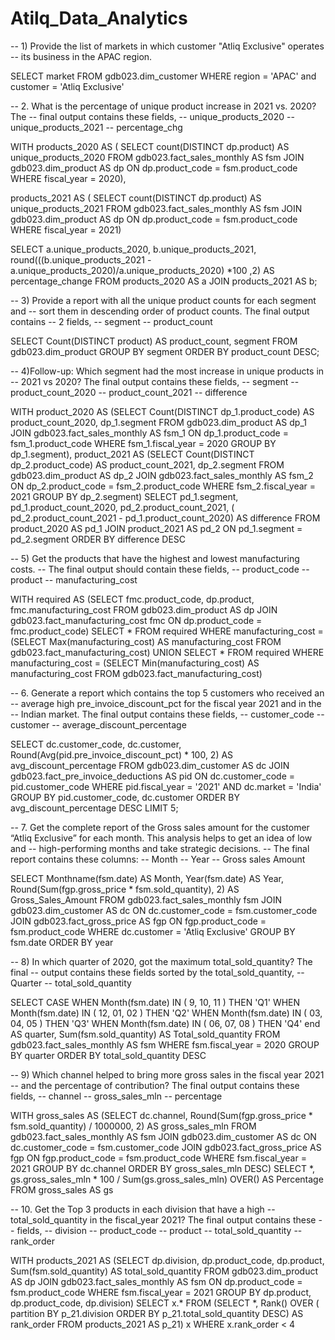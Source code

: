 # Atilq_Data_Analytics


-- 1) Provide the list of markets in which customer "Atliq Exclusive" operates 
-- its business in the APAC region.

SELECT market
FROM gdb023.dim_customer
WHERE region = 'APAC' and customer = 'Atliq Exclusive'

-- 2. What is the percentage of unique product increase in 2021 vs. 2020? The
-- final output contains these fields,
-- unique_products_2020
-- unique_products_2021
-- percentage_chg

 WITH products_2020
AS
  (
	SELECT count(DISTINCT dp.product) AS unique_products_2020
	FROM   gdb023.fact_sales_monthly AS fsm
    JOIN gdb023.dim_product AS dp
    ON dp.product_code = fsm.product_code
	WHERE  fiscal_year = 2020),
    
  products_2021
AS
  (
	SELECT count(DISTINCT dp.product) AS unique_products_2021
	FROM   gdb023.fact_sales_monthly AS fsm
    JOIN gdb023.dim_product AS dp
    ON dp.product_code = fsm.product_code
	WHERE  fiscal_year = 2021)
    
  SELECT a.unique_products_2020,
         b.unique_products_2021,
         round(((b.unique_products_2021 - a.unique_products_2020)/a.unique_products_2020) *100 ,2) AS percentage_change
  FROM   products_2020  AS a
  JOIN   products_2021  AS b; 

-- 3) Provide a report with all the unique product counts for each segment and
-- sort them in descending order of product counts. The final output contains
-- 2 fields,
-- segment
-- product_count

SELECT Count(DISTINCT product) AS product_count, segment
FROM   gdb023.dim_product
GROUP  BY segment
ORDER  BY product_count DESC;  

-- 4)Follow-up: Which segment had the most increase in unique products in
-- 2021 vs 2020? The final output contains these fields, 
-- segment
-- product_count_2020
-- product_count_2021
-- difference

 WITH product_2020
     AS (SELECT Count(DISTINCT dp_1.product_code) AS product_count_2020,
                dp_1.segment
         FROM   gdb023.dim_product AS dp_1
                JOIN gdb023.fact_sales_monthly AS fsm_1
                  ON dp_1.product_code = fsm_1.product_code
         WHERE  fsm_1.fiscal_year = 2020
         GROUP  BY dp_1.segment),
     product_2021
     AS (SELECT Count(DISTINCT dp_2.product_code) AS product_count_2021,
                dp_2.segment
         FROM   gdb023.dim_product AS dp_2
                JOIN gdb023.fact_sales_monthly AS fsm_2
                  ON dp_2.product_code = fsm_2.product_code
         WHERE  fsm_2.fiscal_year = 2021
         GROUP  BY dp_2.segment)
SELECT pd_1.segment,
       pd_1.product_count_2020,
       pd_2.product_count_2021,
	  ( pd_2.product_count_2021 - pd_1.product_count_2020) AS difference
FROM   product_2020 AS pd_1
       JOIN product_2021 AS pd_2
         ON pd_1.segment = pd_2.segment
ORDER  BY difference DESC  

-- 5) Get the products that have the highest and lowest manufacturing costs.
-- The final output should contain these fields,
-- product_code
-- product
-- manufacturing_cost

 WITH required
     AS (SELECT fmc.product_code,
                dp.product,
                fmc.manufacturing_cost
         FROM   gdb023.dim_product AS dp
                JOIN gdb023.fact_manufacturing_cost fmc
                  ON dp.product_code = fmc.product_code) 
SELECT *
FROM   required
WHERE  manufacturing_cost = (SELECT
       Max(manufacturing_cost) AS manufacturing_cost
                             FROM   gdb023.fact_manufacturing_cost)
UNION
SELECT *
FROM   required
WHERE  manufacturing_cost = (SELECT
            Min(manufacturing_cost) AS manufacturing_cost
                             FROM   gdb023.fact_manufacturing_cost)  
 
-- 6. Generate a report which contains the top 5 customers who received an
-- average high pre_invoice_discount_pct for the fiscal year 2021 and in the
-- Indian market. The final output contains these fields,
-- customer_code
-- customer
-- average_discount_percentage

SELECT dc.customer_code,
       dc.customer,
       Round(Avg(pid.pre_invoice_discount_pct) * 100, 2) AS
       avg_discount_percentage
FROM   gdb023.dim_customer AS dc
       JOIN gdb023.fact_pre_invoice_deductions AS pid
         ON dc.customer_code = pid.customer_code
WHERE  pid.fiscal_year = '2021'
       AND dc.market = 'India'
GROUP  BY pid.customer_code,
          dc.customer
ORDER  BY avg_discount_percentage DESC
LIMIT  5;  

-- 7. Get the complete report of the Gross sales amount for the customer “Atliq Exclusive” for each month. This analysis helps to get an idea of low and
-- high-performing months and take strategic decisions.
-- The final report contains these columns:
-- Month
-- Year
-- Gross sales Amount

SELECT Monthname(fsm.date) AS Month,
       Year(fsm.date) AS Year,
       Round(Sum(fgp.gross_price * fsm.sold_quantity), 2) AS Gross_Sales_Amount
FROM   gdb023.fact_sales_monthly fsm
       JOIN gdb023.dim_customer AS dc
         ON dc.customer_code = fsm.customer_code
       JOIN gdb023.fact_gross_price AS fgp
         ON fgp.product_code = fsm.product_code
WHERE  dc.customer = 'Atliq Exclusive'
GROUP  BY fsm.date
ORDER  BY year  

-- 8) In which quarter of 2020, got the maximum total_sold_quantity? The final
-- output contains these fields sorted by the total_sold_quantity,
-- Quarter
-- total_sold_quantity

 SELECT CASE
         WHEN Month(fsm.date) IN ( 9, 10, 11 ) THEN 'Q1'
         WHEN Month(fsm.date) IN ( 12, 01, 02 ) THEN 'Q2'
         WHEN Month(fsm.date) IN ( 03, 04, 05 ) THEN 'Q3'
         WHEN Month(fsm.date) IN ( 06, 07, 08 ) THEN 'Q4'
       end                    AS quarter,
       Sum(fsm.sold_quantity) AS Total_sold_quantity
FROM   gdb023.fact_sales_monthly AS fsm
WHERE  fsm.fiscal_year = 2020
GROUP  BY quarter
ORDER  BY total_sold_quantity DESC  

-- 9) Which channel helped to bring more gross sales in the fiscal year 2021
-- and the percentage of contribution? The final output contains these fields,
-- channel
-- gross_sales_mln
-- percentage

 WITH gross_sales
     AS (SELECT dc.channel,
                Round(Sum(fgp.gross_price * fsm.sold_quantity) / 1000000, 2) AS
                   gross_sales_mln
         FROM   gdb023.fact_sales_monthly AS fsm
                JOIN gdb023.dim_customer AS dc
                  ON dc.customer_code = fsm.customer_code
                JOIN gdb023.fact_gross_price AS fgp
                  ON fgp.product_code = fsm.product_code
         WHERE  fsm.fiscal_year = 2021
         GROUP  BY dc.channel
         ORDER  BY gross_sales_mln DESC)
SELECT *,
       gs.gross_sales_mln * 100 / Sum(gs.gross_sales_mln)
                                    OVER() AS Percentage
FROM   gross_sales AS gs  

-- 10. Get the Top 3 products in each division that have a high
-- total_sold_quantity in the fiscal_year 2021? The final output contains these
-- fields,
-- division
-- product_code
-- product
-- total_sold_quantity
-- rank_order

 WITH products_2021
     AS (SELECT dp.division,
                dp.product_code,
                dp.product,
                Sum(fsm.sold_quantity) AS total_sold_quantity
         FROM   gdb023.dim_product AS dp
                JOIN gdb023.fact_sales_monthly AS fsm
                  ON dp.product_code = fsm.product_code
         WHERE  fsm.fiscal_year = 2021
         GROUP  BY dp.product,
                   dp.product_code,
                   dp.division)
SELECT x.*
FROM   (SELECT *,
               Rank()
                 OVER (
                   partition BY p_21.division
                   ORDER BY p_21.total_sold_quantity DESC) AS rank_order
        FROM   products_2021 AS p_21) x
WHERE  x.rank_order < 4  
